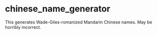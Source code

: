 chinese_name_generator
======================

This generates Wade-Giles-romanized Mandarin Chinese names. May be horribly incorrect.
